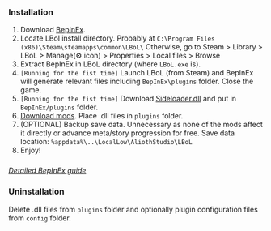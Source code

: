 
### Installation


1. Download [BepInEx](https://github.com/BepInEx/BepInEx/releases/download/v5.4.21/BepInEx_x64_5.4.21.0.zip).
2. Locate LBol install directory. Probably at `C:\Program Files (x86)\Steam\steamapps\common\LBoL\` Otherwise, go to Steam > Library > LBoL > Manage(:gear: icon) > Properties > Local files > Browse
3. Extract BepInEx in LBoL directory (where `LBoL.exe` is).
4. `[Running for the fist time]` Launch LBoL (from Steam) and BepInEx will generate relevant files including `BepInEx\plugins` folder. Close the game.
5. `[Running for the fist time]` Download [Sideloader.dll](https://github.com/Neoshrimp/LBoL-Entity-Sideloader/blob/master/src/LBoL-Entity-Sideloader/LBoL-Entity-Sideloader.dll) and put in `BepInEx/plugins` folder.
6. [Download mods](https://github.com/Neoshrimp/LBoL-Entity-Sideloader#the-mods). Place .dll files in `plugins` folder.
7. (OPTIONAL) Backup save data. Unnecessary as none of the mods affect it directly or advance meta/story progression for free. Save data location: `%appdata%\..\LocalLow\AliothStudio\LBoL`
8. Enjoy!

### 
[*Detailed BepInEx guide*](https://docs.bepinex.dev/master/articles/user_guide/installation/unity_mono.html) 

### Uninstallation
Delete .dll files from `plugins` folder and optionally plugin configuration files from `config` folder.
